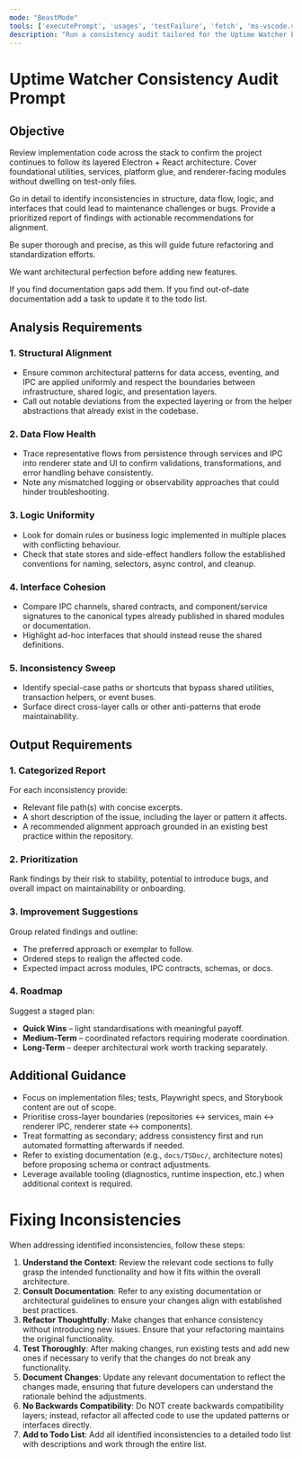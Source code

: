 ```yaml
---
mode: "BeastMode"
tools: ['executePrompt', 'usages', 'testFailure', 'fetch', 'ms-vscode.vscode-websearchforcopilot/websearch', 'todos', 'edit/createFile', 'edit/createDirectory', 'edit/editFiles', 'search/fileSearch', 'search/textSearch', 'search/listDirectory', 'search/readFile', 'search/codebase', 'runCommands/runInTerminal', 'runCommands/getTerminalOutput', 'runTasks/runTask', 'runTasks/getTaskOutput', 'vscode-mcp/get_diagnostics', 'vscode-mcp/get_references', 'vscode-mcp/get_symbol_lsp_info', 'deepwiki/ask_question']
description: "Run a consistency audit tailored for the Uptime Watcher Electron + React stack."
---
```


# Uptime Watcher Consistency Audit Prompt

## Objective

Review implementation code across the stack to confirm the project continues to follow its layered Electron + React architecture. Cover foundational utilities, services, platform glue, and renderer-facing modules without dwelling on test-only files.

Go in detail to identify inconsistencies in structure, data flow, logic, and interfaces that could lead to maintenance challenges or bugs. Provide a prioritized report of findings with actionable recommendations for alignment.

Be super thorough and precise, as this will guide future refactoring and standardization efforts.

We want architectural perfection before adding new features.

If you find documentation gaps add them. If you find out-of-date documentation add a task to update it to the todo list.

## Analysis Requirements

### 1. Structural Alignment

- Ensure common architectural patterns for data access, eventing, and IPC are applied uniformly and respect the boundaries between infrastructure, shared logic, and presentation layers.
- Call out notable deviations from the expected layering or from the helper abstractions that already exist in the codebase.

### 2. Data Flow Health

- Trace representative flows from persistence through services and IPC into renderer state and UI to confirm validations, transformations, and error handling behave consistently.
- Note any mismatched logging or observability approaches that could hinder troubleshooting.

### 3. Logic Uniformity

- Look for domain rules or business logic implemented in multiple places with conflicting behaviour.
- Check that state stores and side-effect handlers follow the established conventions for naming, selectors, async control, and cleanup.

### 4. Interface Cohesion

- Compare IPC channels, shared contracts, and component/service signatures to the canonical types already published in shared modules or documentation.
- Highlight ad-hoc interfaces that should instead reuse the shared definitions.

### 5. Inconsistency Sweep

- Identify special-case paths or shortcuts that bypass shared utilities, transaction helpers, or event buses.
- Surface direct cross-layer calls or other anti-patterns that erode maintainability.

## Output Requirements

### 1. Categorized Report

For each inconsistency provide:
- Relevant file path(s) with concise excerpts.
- A short description of the issue, including the layer or pattern it affects.
- A recommended alignment approach grounded in an existing best practice within the repository.

### 2. Prioritization

Rank findings by their risk to stability, potential to introduce bugs, and overall impact on maintainability or onboarding.

### 3. Improvement Suggestions

Group related findings and outline:
- The preferred approach or exemplar to follow.
- Ordered steps to realign the affected code.
- Expected impact across modules, IPC contracts, schemas, or docs.

### 4. Roadmap

Suggest a staged plan:
- **Quick Wins** – light standardisations with meaningful payoff.
- **Medium-Term** – coordinated refactors requiring moderate coordination.
- **Long-Term** – deeper architectural work worth tracking separately.

## Additional Guidance

- Focus on implementation files; tests, Playwright specs, and Storybook content are out of scope.
- Prioritise cross-layer boundaries (repositories ↔ services, main ↔ renderer IPC, renderer state ↔ components).
- Treat formatting as secondary; address consistency first and run automated formatting afterwards if needed.
- Refer to existing documentation (e.g., `docs/TSDoc/`, architecture notes) before proposing schema or contract adjustments.
- Leverage available tooling (diagnostics, runtime inspection, etc.) when additional context is required.

# Fixing Inconsistencies

When addressing identified inconsistencies, follow these steps:
1. **Understand the Context**: Review the relevant code sections to fully grasp the intended functionality and how it fits within the overall architecture.
2. **Consult Documentation**: Refer to any existing documentation or architectural guidelines to ensure your changes align with established best practices.
3. **Refactor Thoughtfully**: Make changes that enhance consistency without introducing new issues. Ensure that your refactoring maintains the original functionality.
4. **Test Thoroughly**: After making changes, run existing tests and add new ones if necessary to verify that the changes do not break any functionality.
5. **Document Changes**: Update any relevant documentation to reflect the changes made, ensuring that future developers can understand the rationale behind the adjustments.
6. **No Backwards Compatibility**: Do NOT create backwards compatibility layers; instead, refactor all affected code to use the updated patterns or interfaces directly.
7. **Add to Todo List**: Add all identified inconsistencies to a detailed todo list with descriptions and work through the entire list.
